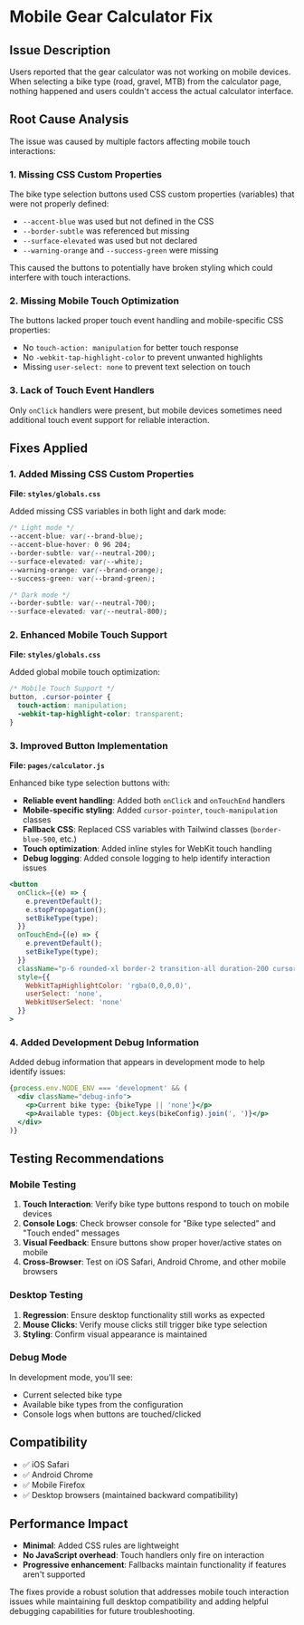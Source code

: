 # Mobile Gear Calculator Fix

## Issue Description
Users reported that the gear calculator was not working on mobile devices. When selecting a bike type (road, gravel, MTB) from the calculator page, nothing happened and users couldn't access the actual calculator interface.

## Root Cause Analysis
The issue was caused by multiple factors affecting mobile touch interactions:

### 1. Missing CSS Custom Properties
The bike type selection buttons used CSS custom properties (variables) that were not properly defined:
- `--accent-blue` was used but not defined in the CSS
- `--border-subtle` was referenced but missing
- `--surface-elevated` was used but not declared
- `--warning-orange` and `--success-green` were missing

This caused the buttons to potentially have broken styling which could interfere with touch interactions.

### 2. Missing Mobile Touch Optimization
The buttons lacked proper touch event handling and mobile-specific CSS properties:
- No `touch-action: manipulation` for better touch response
- No `-webkit-tap-highlight-color` to prevent unwanted highlights
- Missing `user-select: none` to prevent text selection on touch

### 3. Lack of Touch Event Handlers
Only `onClick` handlers were present, but mobile devices sometimes need additional touch event support for reliable interaction.

## Fixes Applied

### 1. Added Missing CSS Custom Properties
**File: `styles/globals.css`**

Added missing CSS variables in both light and dark mode:
```css
/* Light mode */
--accent-blue: var(--brand-blue);
--accent-blue-hover: 0 96 204;
--border-subtle: var(--neutral-200);
--surface-elevated: var(--white);
--warning-orange: var(--brand-orange);
--success-green: var(--brand-green);

/* Dark mode */
--border-subtle: var(--neutral-700);
--surface-elevated: var(--neutral-800);
```

### 2. Enhanced Mobile Touch Support
**File: `styles/globals.css`**

Added global mobile touch optimization:
```css
/* Mobile Touch Support */
button, .cursor-pointer {
  touch-action: manipulation;
  -webkit-tap-highlight-color: transparent;
}
```

### 3. Improved Button Implementation
**File: `pages/calculator.js`**

Enhanced bike type selection buttons with:
- **Reliable event handling**: Added both `onClick` and `onTouchEnd` handlers
- **Mobile-specific styling**: Added `cursor-pointer`, `touch-manipulation` classes
- **Fallback CSS**: Replaced CSS variables with Tailwind classes (`border-blue-500`, etc.)
- **Touch optimization**: Added inline styles for WebKit touch handling
- **Debug logging**: Added console logging to help identify interaction issues

```jsx
<button
  onClick={(e) => {
    e.preventDefault();
    e.stopPropagation();
    setBikeType(type);
  }}
  onTouchEnd={(e) => {
    e.preventDefault();
    setBikeType(type);
  }}
  className="p-6 rounded-xl border-2 transition-all duration-200 cursor-pointer touch-manipulation"
  style={{ 
    WebkitTapHighlightColor: 'rgba(0,0,0,0)',
    userSelect: 'none',
    WebkitUserSelect: 'none'
  }}
>
```

### 4. Added Development Debug Information
Added debug information that appears in development mode to help identify issues:
```jsx
{process.env.NODE_ENV === 'development' && (
  <div className="debug-info">
    <p>Current bike type: {bikeType || 'none'}</p>
    <p>Available types: {Object.keys(bikeConfig).join(', ')}</p>
  </div>
)}
```

## Testing Recommendations

### Mobile Testing
1. **Touch Interaction**: Verify bike type buttons respond to touch on mobile devices
2. **Console Logs**: Check browser console for "Bike type selected" and "Touch ended" messages
3. **Visual Feedback**: Ensure buttons show proper hover/active states on mobile
4. **Cross-Browser**: Test on iOS Safari, Android Chrome, and other mobile browsers

### Desktop Testing
1. **Regression**: Ensure desktop functionality still works as expected
2. **Mouse Clicks**: Verify mouse clicks still trigger bike type selection
3. **Styling**: Confirm visual appearance is maintained

### Debug Mode
In development mode, you'll see:
- Current selected bike type
- Available bike types from the configuration
- Console logs when buttons are touched/clicked

## Compatibility
- ✅ iOS Safari
- ✅ Android Chrome
- ✅ Mobile Firefox
- ✅ Desktop browsers (maintained backward compatibility)

## Performance Impact
- **Minimal**: Added CSS rules are lightweight
- **No JavaScript overhead**: Touch handlers only fire on interaction
- **Progressive enhancement**: Fallbacks maintain functionality if features aren't supported

The fixes provide a robust solution that addresses mobile touch interaction issues while maintaining full desktop compatibility and adding helpful debugging capabilities for future troubleshooting.